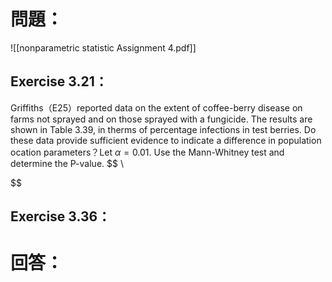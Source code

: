 # 問題：
![[nonparametric statistic Assignment 4.pdf]]
## Exercise 3.21：
Griffiths（E25）reported data on the extent of coffee-berry disease on farms not sprayed and on those sprayed with a fungicide. The results are shown in Table 3.39, in therms of percentage infections in test berries. Do these data provide sufficient evidence to indicate a difference in population ocation parameters？Let $\alpha=0.01$. Use the Mann-Whitney test and determine the P-value.
$$
\

$$
## Exercise 3.36：
# 回答：